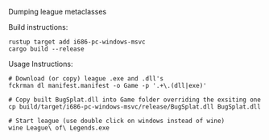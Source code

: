 Dumping league metaclasses  

Build instructions: 
```
rustup target add i686-pc-windows-msvc
cargo build --release
```

Usage Instructions:
```
# Download (or copy) league .exe and .dll's
fckrman dl manifest.manifest -o Game -p '.+\.(dll|exe)'

# Copy built BugSplat.dll into Game folder overriding the exsiting one
cp build/target/i686-pc-windows-msvc/release/BugSplat.dll BugSplat.dll

# Start league (use double click on windows instead of wine)
wine League\ of\ Legends.exe
```

